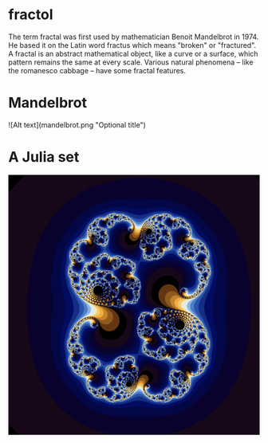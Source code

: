 # fractol

The term fractal was first used by mathematician Benoit Mandelbrot in 1974. He based
it on the Latin word fractus which means "broken" or "fractured".
A fractal is an abstract mathematical object, like a curve or a surface, which pattern
remains the same at every scale.
Various natural phenomena – like the romanesco cabbage – have some fractal features.

<h1>Mandelbrot</h1>
![Alt text](mandelbrot.png "Optional title")

<h1>A Julia set</h1>

![Alt text](julia.png "Optional title")
